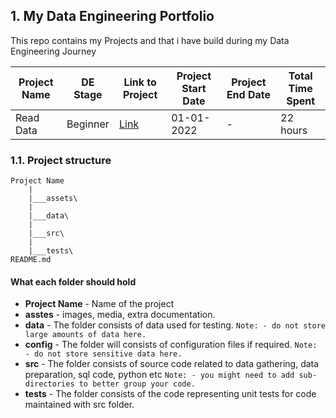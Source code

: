 

## 1. My Data Engineering Portfolio



This repo contains my Projects and that i have build during my Data Engineering Journey 


| Project Name   | DE Stage   | Link to Project   | Project Start Date | Project End Date | Total Time Spent |
| ------------- |:-----------:| ---- |---| ---|---|
| Read Data      | Beginner | [Link](https://github.com/InsightByte/DE-Prep/tree/main/Projects/Beginner/Project-Sample) | 01-01-2022 | - | 22 hours|



### 1.1. Project structure 

```
Project Name
    |
    |___assets\
    |
    |___data\
    |
    |___src\
    |
    |___tests\
README.md
```

####  What each folder should hold
- **Project Name** -  Name of the project
- **asstes** - images, media, extra documentation.
- **data** - The folder consists of data used for testing.
     `Note: - do not store large amounts of data here.`
- **config** - The folder will consists of configuration files if required.
     `Note: - do not store sensitive data here.`
- **src** - The folder consists of source code related to data gathering, data preparation, sql code, python etc
     `Note: - you might need to add sub-directories to better group your code.`
- **tests** - The folder consists of the code representing unit tests for code maintained with src folder.



